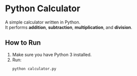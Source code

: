 # Python Calculator

A simple calculator written in Python.  
It performs **addition**, **subtraction**, **multiplication**, and **division**.

## How to Run
1. Make sure you have Python 3 installed.
2. Run:
   ```bash
   python calculator.py
